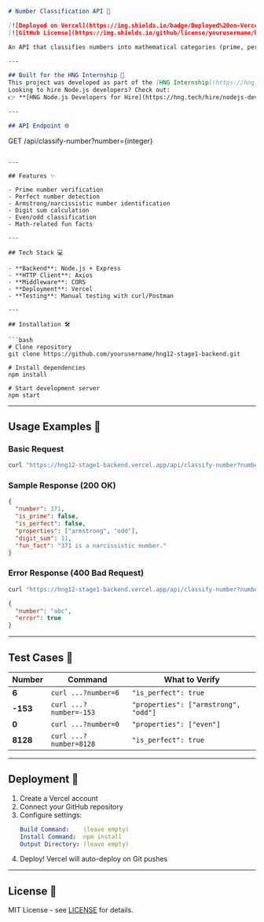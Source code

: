 ```markdown
# Number Classification API 🔢

[![Deployed on Vercel](https://img.shields.io/badge/Deployed%20on-Vercel-black?logo=vercel)](https://hng12-stage1-backend.vercel.app)  
[![GitHub License](https://img.shields.io/github/license/yourusername/hng12-stage1-backend)](LICENSE)

An API that classifies numbers into mathematical categories (prime, perfect, Armstrong) and provides interesting facts from [NumbersAPI](http://numbersapi.com).

---

## Built for the HNG Internship 🚀  
This project was developed as part of the [HNG Internship](https://hng.tech).  
Looking to hire Node.js developers? Check out:  
👉 **[HNG Node.js Developers for Hire](https://hng.tech/hire/nodejs-developers)**

---

## API Endpoint 🌐

```
GET /api/classify-number?number={integer}
```

---

## Features ✨

- Prime number verification  
- Perfect number detection  
- Armstrong/narcissistic number identification  
- Digit sum calculation  
- Even/odd classification  
- Math-related fun facts  

---

## Tech Stack 💻

- **Backend**: Node.js + Express  
- **HTTP Client**: Axios  
- **Middleware**: CORS  
- **Deployment**: Vercel  
- **Testing**: Manual testing with curl/Postman  

---

## Installation 🛠️

```bash
# Clone repository
git clone https://github.com/yourusername/hng12-stage1-backend.git

# Install dependencies
npm install

# Start development server
npm start
```

---

## Usage Examples 📖

### Basic Request
```bash
curl "https://hng12-stage1-backend.vercel.app/api/classify-number?number=371"
```

### Sample Response (200 OK)
```json
{
  "number": 371,
  "is_prime": false,
  "is_perfect": false,
  "properties": ["armstrong", "odd"],
  "digit_sum": 11,
  "fun_fact": "371 is a narcissistic number."
}
```

### Error Response (400 Bad Request)
```bash
curl "https://hng12-stage1-backend.vercel.app/api/classify-number?number=abc"
```
```json
{
  "number": "abc",
  "error": true
}
```

---

## Test Cases 🧪

| Number    | Command                            | What to Verify                     |
|-----------|------------------------------------|------------------------------------|
| **6**     | `curl ...?number=6`               | `"is_perfect": true`              |
| **-153**  | `curl ...?number=-153`            | `"properties": ["armstrong", "odd"]` |
| **0**     | `curl ...?number=0`               | `"properties": ["even"]`          |
| **8128**  | `curl ...?number=8128`            | `"is_perfect": true`              |

---

## Deployment 🚀

1. Create a Vercel account
2. Connect your GitHub repository
3. Configure settings:
   ```yaml
   Build Command:    (leave empty)
   Install Command:  npm install
   Output Directory: (leave empty)
   ```
4. Deploy! Vercel will auto-deploy on Git pushes

---

## License 📄

MIT License - see [LICENSE](LICENSE) for details.

```
